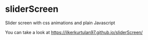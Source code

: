 # sliderScreen
Slider screen with css animations and plain Javascript

You can take a look at https://ilkerkurtulan97.github.io/sliderScreen/
